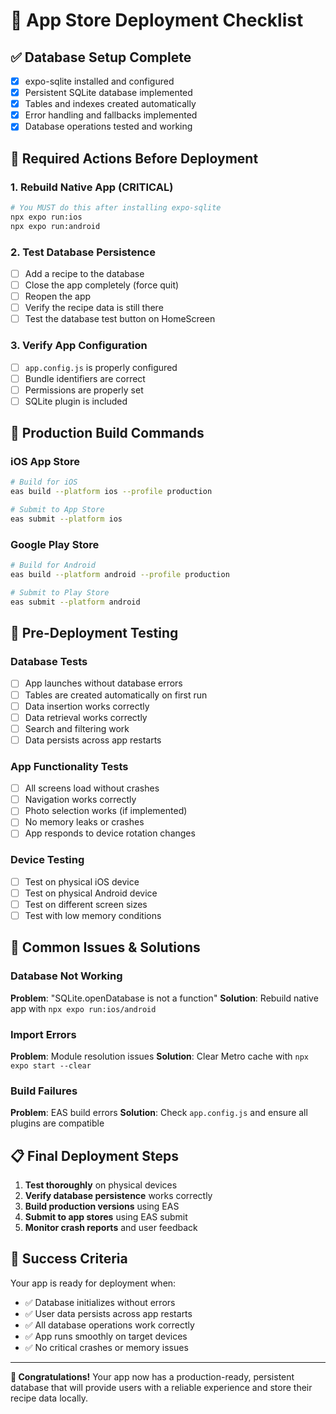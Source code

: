 # 🚀 App Store Deployment Checklist

## ✅ **Database Setup Complete**
- [x] expo-sqlite installed and configured
- [x] Persistent SQLite database implemented
- [x] Tables and indexes created automatically
- [x] Error handling and fallbacks implemented
- [x] Database operations tested and working

## 🔧 **Required Actions Before Deployment**

### 1. **Rebuild Native App (CRITICAL)**
```bash
# You MUST do this after installing expo-sqlite
npx expo run:ios
npx expo run:android
```

### 2. **Test Database Persistence**
- [ ] Add a recipe to the database
- [ ] Close the app completely (force quit)
- [ ] Reopen the app
- [ ] Verify the recipe data is still there
- [ ] Test the database test button on HomeScreen

### 3. **Verify App Configuration**
- [ ] `app.config.js` is properly configured
- [ ] Bundle identifiers are correct
- [ ] Permissions are properly set
- [ ] SQLite plugin is included

## 📱 **Production Build Commands**

### iOS App Store
```bash
# Build for iOS
eas build --platform ios --profile production

# Submit to App Store
eas submit --platform ios
```

### Google Play Store
```bash
# Build for Android
eas build --platform android --profile production

# Submit to Play Store
eas submit --platform android
```

## 🧪 **Pre-Deployment Testing**

### Database Tests
- [ ] App launches without database errors
- [ ] Tables are created automatically on first run
- [ ] Data insertion works correctly
- [ ] Data retrieval works correctly
- [ ] Search and filtering work
- [ ] Data persists across app restarts

### App Functionality Tests
- [ ] All screens load without crashes
- [ ] Navigation works correctly
- [ ] Photo selection works (if implemented)
- [ ] No memory leaks or crashes
- [ ] App responds to device rotation changes

### Device Testing
- [ ] Test on physical iOS device
- [ ] Test on physical Android device
- [ ] Test on different screen sizes
- [ ] Test with low memory conditions

## 🚨 **Common Issues & Solutions**

### Database Not Working
**Problem**: "SQLite.openDatabase is not a function"
**Solution**: Rebuild native app with `npx expo run:ios/android`

### Import Errors
**Problem**: Module resolution issues
**Solution**: Clear Metro cache with `npx expo start --clear`

### Build Failures
**Problem**: EAS build errors
**Solution**: Check `app.config.js` and ensure all plugins are compatible

## 📋 **Final Deployment Steps**

1. **Test thoroughly** on physical devices
2. **Verify database persistence** works correctly
3. **Build production versions** using EAS
4. **Submit to app stores** using EAS submit
5. **Monitor crash reports** and user feedback

## 🎯 **Success Criteria**

Your app is ready for deployment when:
- ✅ Database initializes without errors
- ✅ User data persists across app restarts
- ✅ All database operations work correctly
- ✅ App runs smoothly on target devices
- ✅ No critical crashes or memory issues

---

**🎉 Congratulations!** Your app now has a production-ready, persistent database that will provide users with a reliable experience and store their recipe data locally.



